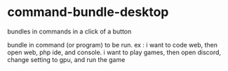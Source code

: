 # command-bundle-desktop
bundles in commands in a click of a button

bundle in command (or program) to be run. ex : i want to code web, then open web, php ide, and console. i want to play games, then open discord, change setting to gpu, and run the game

